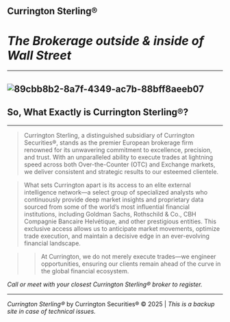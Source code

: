## **Currington Sterling®**
# ***The Brokerage outside & inside of Wall Street***
---
![89cbb8b2-8a7f-4349-ac7b-88bff8aeeb07](https://github.com/user-attachments/assets/41cafcf5-c32c-4d4a-90e0-ab5534b2e6c8)
---
## **So, What Exactly is Currington Sterling®?**
---

> Currington Sterling, a distinguished subsidiary of Currington Securities®, stands as the premier European brokerage firm renowned for its unwavering commitment to excellence, precision, and trust. With an unparalleled ability to execute trades at lightning speed across both Over-the-Counter (OTC) and Exchange markets, we deliver consistent and strategic results to our esteemed clientele.

> What sets Currington apart is its access to an elite external intelligence network—a select group of specialized analysts who continuously provide deep market insights and proprietary data sourced from some of the world’s most influential financial institutions, including Goldman Sachs, Rothschild & Co., CBH Compagnie Bancaire Helvétique, and other prestigious entities. This exclusive access allows us to anticipate market movements, optimize trade execution, and maintain a decisive edge in an ever-evolving financial landscape.

>> At Currington, we do not merely execute trades—we engineer opportunities, ensuring our clients remain ahead of the curve in the global financial ecosystem.


*Call or meet with your closest Currington Sterling® broker to register.*

---

*Currington Sterling®* by Currington Securities® © 2025 | *This is a backup site in case of technical issues.*
